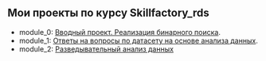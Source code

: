 ## Мои проекты по курсу Skillfactory_rds
  - module_0: [Вводный проект. Реализация бинарного поиска](https://github.com/AlexG888/skillfactory_rds/tree/master/module_0).
  - module_1: [Ответы на вопросы по датасету на основе анализа данных](https://github.com/AlexG888/skillfactory_rds/tree/master/module_1).
  - module_2: [Разведывательный анализ данных](https://github.com/AlexG888/skillfactory_rds/tree/master/module_2)
